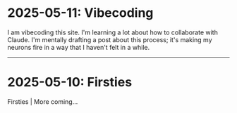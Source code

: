 # 2025-05-11: Vibecoding
I am vibecoding this site. I'm learning a lot about how to collaborate with Claude. I'm mentally drafting a post about this process; it's making my neurons fire in a way that I haven't felt in a while.

---

# 2025-05-10: Firsties
Firsties | More coming...